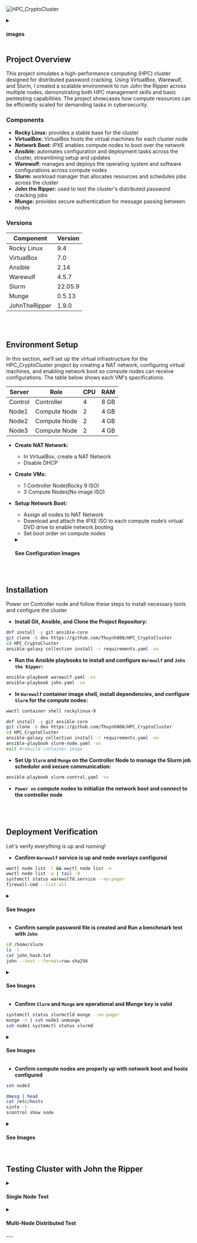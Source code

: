 ![HPC_CryptoCluster](https://i.imgur.com/31TiOpL.png)

<details close>
<summary> <h4>images</h4> </summary>
  





  ![HPC_CryptoCluster](https://i.imgur.com/MnZO0Tu.png)
  ![HPC_CryptoCluster](https://i.imgur.com/lk5kop8.png)
  ![HPC_CryptoCluster](https://i.imgur.com/kv4N547.png)
  ![HPC_CryptoCluster](https://i.imgur.com/4Sp87TD.png)
  ![HPC_CryptoCluster](https://i.imgur.com/qB3Oj56.png)
</details>

## Project Overview
This project simulates a high-performance computing (HPC) cluster designed for distributed password cracking. Using VirtualBox, Warewulf, and Slurm, I created a scalable environment to run John the Ripper across multiple nodes, demonstrating both HPC management skills and basic pentesting capabilities. The project showcases how compute resources can be efficiently scaled for demanding tasks in cybersecurity.

### Components

- **Rocky Linux:** provides a stable base for the cluster
- **VirtualBox:** VirtualBox hosts the virtual machines for each cluster node
- **Network Boot:** iPXE enables compute nodes to boot over the network
- **Ansible:** automates configuration and deployment tasks across the cluster, streamlining setup and updates
- **Warewulf:** manages and deploys the operating system and software configurations across compute nodes
- **Slurm:** workload manager that allocates resources and schedules jobs across the cluster
- **John the Ripper:** used to test the cluster's distributed password cracking jobs
- **Munge:** provides secure authentication for message passing between nodes

### Versions

| Component      | Version  |
|----------------|----------|
| Rocky Linux    | 9.4      |
| VirtualBox     | 7.0      |   
| Ansible        | 2.14     |   
| Warewulf       | 4.5.7    |   
| Slurm          | 22.05.9  |
| Munge          | 0.5.13   |
| JohnTheRipper  | 1.9.0    |

<br><br>
## Environment Setup

In this section, we’ll set up the virtual infrastructure for the HPC_CryptoCluster project by creating a NAT network, configuring virtual machines, and enabling network boot so compute nodes can receive configurations. The table below shows each VM's specifications:

| Server         | Role              | CPU | RAM  |
|----------------|-------------------|-----|------|
| Control        | Controller        | 4   | 8 GB |
| Node1          | Compute Node      | 2   | 4 GB |     
| Node2          | Compute Node      | 2   | 4 GB |    
| Node3          | Compute Node      | 2   | 4 GB |  

- **Create NAT Network:**
  - In VirtualBox, create a NAT Network
  - Disable DHCP
- **Create VMs:**
  - 1 Controller Node(Rocky 9 ISO)
  - 3 Compute Nodes(No image ISO)
- **Setup Network Boot:**
  - Assign all nodes to NAT Network
  - Download and attach the iPXE ISO to each compute node’s virtual DVD drive to enable network booting
  - Set boot order on compute nodes
  <details close>
  <summary> <h4>See Configuration Images</h4> </summary>
  
  ![HPC_CryptoCluster](https://i.imgur.com/v4cEmFA.png)
  ![HPC_CryptoCluster](https://i.imgur.com/ggrAsG8.png)
  ![HPC_CryptoCluster](https://i.imgur.com/FaFgG7i.png)
  <br><br>
  </details>
<br>   

## Installation

Power on Controller node and follow these steps to install necessary tools and configure the cluster

- **Install Git, Ansible, and Clone the Project Repository:**
```bash
dnf install -y git ansible-core
git clone -b dev https://github.com/Thuynh808/HPC_CryptoCluster
cd HPC_CryptoCluster
ansible-galaxy collection install -r requirements.yaml -vv
```
- **Run the Ansible playbooks to install and configure `Warewulf` and `John the Ripper`:**
```bash
ansible-playbook warewulf.yaml -vv
ansible-playbook john.yaml -vv
```
- **In `Warewulf` container image shell, install dependencies, and configure `Slurm` for the compute nodes:**
```bash
wwctl container shell rockylinux-9
```
```bash
dnf install -y git ansible-core
git clone -b dev https://github.com/Thuynh808/HPC_CryptoCluster
cd HPC_CryptoCluster
ansible-galaxy collection install -r requirements.yaml -vv
ansible-playbook slurm-node.yaml -vv
exit #rebuild container image
```
- **Set Up `Slurm` and `Munge` on the Controller Node to manage the Slurm job scheduler and secure communication:**
```bash
ansible-playbook slurm-control.yaml -vv
```
- **`Power on` compute nodes to initialize the network boot and connect to the controller node**
<br><br>
<br><br>

## Deployment Verification

Let's verify everything is up and running!

- **Confirm `Warewulf` service is up and node overlays configured**
```bash
wwctl node list -l && wwctl node list -n
wwctl node list -a | tail -9
systemctl status warewulfd.service --no-pager
firewall-cmd --list-all
```
  <details close>
  <summary> <h4>See Images</h4> </summary>
  
  ![HPC_CryptoCluster](https://i.imgur.com/Julx1xb.png)
  ![HPC_CryptoCluster](https://i.imgur.com/82vV2aF.png)
  <br><br>
  </details>
  
- **Confirm sample password file is created and Run a benchmark test with `John`**
```bash
cd /home/slurm
ls -l
cat john_hash.txt
john --test --format=raw-sha256
```
  <details close>
  <summary> <h4>See Images</h4> </summary>
  
  ![HPC_CryptoCluster](https://i.imgur.com/UCc5IMD.png)
  <br><br>
  </details>
  
- **Confirm `Slurm` and `Munge` are operational and Munge key is valid**
```bash
systemctl status slurmctld munge --no-pager
munge -n | ssh node1 unmunge
ssh node1 systemctl status slurmd
```
  <details close>
  <summary> <h4>See Images</h4> </summary>
  
  ![HPC_CryptoCluster](https://i.imgur.com/AvlmOHC.png)
  ![HPC_CryptoCluster](https://i.imgur.com/zQkYUcj.png)
  <br><br>
  </details>
  
- **Confirm compute nodes are properly up with network boot and hosts configured**
```bash
ssh node3
```
```bash
dmesg | head
cat /etc/hosts
sinfo -l
scontrol show node
```
  <details close>
  <summary> <h4>See Images</h4> </summary>
    
  ![HPC_CryptoCluster](https://i.imgur.com/xY4asql.png)
  ![HPC_CryptoCluster](https://i.imgur.com/RHsmczr.png)
  <br><br>
  </details>
<br>   


## Testing Cluster with John the Ripper

<details close>
<summary> <h4>Single Node Test</h4> </summary>

- **first test: john single node crack. from controller node execute sbatch command**
```bash
cd /home/slurm
sbatch john_test.sh
```
```bash
sinfo -l
scontrol show job <JobId>
```
```bash
scontrol show job <JobId>
cat /home/slurm/john_result.log
```
</details>

<details close>
<summary> <h4>Multi-Node Distributed Test</h4> </summary>
  
- **second test: john distributed test.  execute distributed sbatch command**
```bash
cd /home/slurm
sbatch john_distributed.sh
```
```bash
sinfo -l
scontrol show job <JobId>
cat /home/slurm/john_distributed_result.log
```
</details>
---


